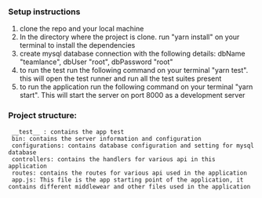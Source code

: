 ### Setup instructions

1. clone the repo and your local machine 
2. In the directory where the project is clone. run "yarn install" on your terminal to install the dependencies
3. create mysql database connection with the following details: dbName "teamlance", dbUser "root", dbPassword "root"
4. to run the test run the following command on your terminal "yarn test". this will open the test runner and run all the test suites present
5. to run the application run the following command on your terminal "yarn start". This will start the server on port 8000 as a development server


### Project structure:
     __test__ : contains the app test
     bin: contains the server information and configuration
     configurations: contains database configuration and setting for mysql database
     controllers: contains the handlers for various api in this application
     routes: contains the routes for various api used in the application
     app.js: This file is the app starting point of the application, it contains different middlewear and other files used in the application

